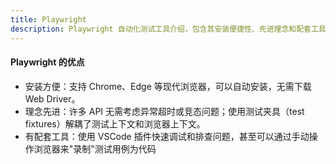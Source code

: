 ```yaml
---
title: Playwright
description: Playwright 自动化测试工具介绍，包含其安装便捷性、先进理念和配套工具等主要特点。
---
```


#### Playwright 的优点

- 安装方便：支持 Chrome、Edge 等现代浏览器，可以自动安装，无需下载 Web Driver。
- 理念先进：许多 API 无需考虑异常超时或竞态问题；使用测试夹具（test fixtures）解耦了测试上下文和浏览器上下文。
- 有配套工具：使用 VSCode 插件快速调试和排查问题，甚至可以通过手动操作浏览器来"录制"测试用例为代码